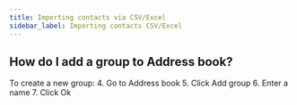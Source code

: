 ```yaml
---
title: Importing contacts via CSV/Excel
sidebar_label: Importing contacts CSV/Excel
---
```


## How do I add a group to Address book?
To create a new group:
4.	Go to Address book
5.	Click Add group
6.	Enter a name
7.	Click Ok
